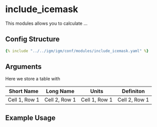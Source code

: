 # include_icemask
This modules allows you to calculate ...

## Config Structure  
~~~yaml
{% include "../../igm/igm/conf/modules/include_icemask.yaml" %}
~~~

## Arguments
Here we store a table with

| Short Name   | Long Name      | Units   | Definiton      |
| ------------- | ------------- | ------------- | ------------- |
| Cell 1, Row 1 | Cell 2, Row 1 | Cell 1, Row 1 | Cell 2, Row 1 |

## Example Usage